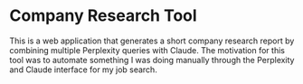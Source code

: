 # Company Research Tool

This is a web application that generates a short company research report by combining multiple Perplexity queries with Claude. The motivation for this tool was to automate something I was doing manually through the Perplexity and Claude interface for my job search.
